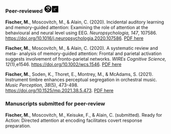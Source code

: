 ### Peer-reviewed <a href="https://scholar.google.com/citations?hl=en&user=WVWtxUkAAAAJ"><img src="/assets/icons/google-scholar.svg" width="25"/></a><a href="https://www.researchgate.net/profile/Manda-Fischer"><img src="/assets/icons/ResearchGate.svg" width="20" /></a>


**Fischer, M.**, Moscovitch, M., & Alain, C. (2020). Incidental auditory learning and memory-guided attention: Examining the role of attention at the behavioural and neural level using EEG. *Neuropsychologia, 147*, 107586. https://doi.org/10.1016/j.neuropsychologia.2020.107586. [PDF here](/assets/pubs/NYS.pdf) 

**Fischer, M.**, Moscovitch, M., & Alain, C. (2020). A systematic review and meta- analysis of memory-guided attention: Frontal and parietal activation suggests involvement of fronto-parietal networks. *WIREs Cognitive Science, 12*(1),e1546. https://doi.org/10.1002/wcs.1546. [PDF here](/assets/pubs/WIRES.pdf)

**Fischer, M.**, Soden, K., Thoret, E., Montrey, M., & McAdams, S. (2021). Instrument timbre enhances perceptual segregation in orchestral music. *Music Perception, 38*(5), 473-498. https://doi.org/10.1525/mp.2021.38.5.473. [PDF here](/assets/pubs/MP.pdf)

### Manuscripts submitted for peer-review

**Fischer, M.**, Moscovitch, M., Keisuke, F., & Alain, C. (submitted). Ready for Action: Directed attention at encoding facilitates covert response preparation.


